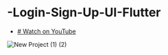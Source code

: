 # -Login-Sign-Up-UI-Flutter

- [# Watch on YouTube](https://youtu.be/bBJF9j3KK3U)

![New Project (1) (2)](https://user-images.githubusercontent.com/72684684/230428706-7bd7067e-c20d-4680-a140-87cb47558e93.png)

